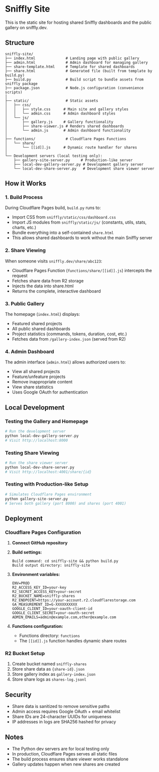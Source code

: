 # Sniffly Site

This is the static site for hosting shared Sniffly dashboards and the public gallery on sniffly.dev.

## Structure

```
sniffly-site/
├── index.html              # Landing page with public gallery
├── admin.html              # Admin dashboard for managing gallery
├── share-template.html     # Template for shared dashboards
├── share.html              # Generated file (built from template by build.py)
├── build.py                # Build script to bundle assets from sniffly package
├── package.json            # Node.js configuration (convenience scripts)
│
├── static/                 # Static assets
│   ├── css/
│   │   ├── style.css      # Main site and gallery styles
│   │   └── admin.css      # Admin dashboard styles
│   └── js/
│       ├── gallery.js     # Gallery functionality
│       ├── share-viewer.js # Renders shared dashboards
│       └── admin.js       # Admin dashboard functionality
│
├── functions/              # Cloudflare Pages Functions
│   └── share/
│       └── [[id]].js      # Dynamic route handler for shares
│
└── Development servers (local testing only):
    ├── gallery-site-server.py     # Production-like server
    ├── local-dev-gallery-server.py # Development gallery server
    └── local-dev-share-server.py   # Development share viewer server
```

## How it Works

### 1. Build Process
During Cloudflare Pages build, `build.py` runs to:
- Import CSS from `sniffly/static/css/dashboard.css`
- Import JS modules from `sniffly/static/js/` (constants, utils, stats, charts, etc.)
- Bundle everything into a self-contained `share.html`
- This allows shared dashboards to work without the main Sniffly server

### 2. Share Viewing
When someone visits `sniffly.dev/share/abc123`:
- Cloudflare Pages Function (`functions/share/[[id]].js`) intercepts the request
- Fetches share data from R2 storage
- Injects the data into share.html
- Returns the complete, interactive dashboard

### 3. Public Gallery
The homepage (`index.html`) displays:
- Featured shared projects
- All public shared dashboards
- Project statistics (commands, tokens, duration, cost, etc.)
- Fetches data from `/gallery-index.json` (served from R2)

### 4. Admin Dashboard
The admin interface (`admin.html`) allows authorized users to:
- View all shared projects
- Feature/unfeature projects
- Remove inappropriate content
- View share statistics
- Uses Google OAuth for authentication

## Local Development

### Testing the Gallery and Homepage
```bash
# Run the development server
python local-dev-gallery-server.py
# Visit http://localhost:8000
```

### Testing Share Viewing
```bash
# Run the share viewer server
python local-dev-share-server.py
# Visit http://localhost:4001/share/{id}
```

### Testing with Production-like Setup
```bash
# Simulates Cloudflare Pages environment
python gallery-site-server.py
# Serves both gallery (port 8000) and shares (port 4001)
```

## Deployment

### Cloudflare Pages Configuration

1. **Connect GitHub repository**

2. **Build settings:**
   ```
   Build command: cd sniffly-site && python build.py
   Build output directory: sniffly-site
   ```

3. **Environment variables:**
   ```
   ENV=PROD
   R2_ACCESS_KEY_ID=your-key
   R2_SECRET_ACCESS_KEY=your-secret
   R2_BUCKET_NAME=sniffly-shares
   R2_ENDPOINT=https://your-account.r2.cloudflarestorage.com
   GA_MEASUREMENT_ID=G-XXXXXXXXXX
   GOOGLE_CLIENT_ID=your-oauth-client-id
   GOOGLE_CLIENT_SECRET=your-oauth-secret
   ADMIN_EMAILS=admin@example.com,other@example.com
   ```

4. **Functions configuration:**
   - Functions directory: `functions`
   - The `[[id]].js` function handles dynamic share routes

### R2 Bucket Setup

1. Create bucket named `sniffly-shares`
2. Store share data as `{share-id}.json`
3. Store gallery index as `gallery-index.json`
4. Store share logs as `shares-log.jsonl`

## Security

- Share data is sanitized to remove sensitive paths
- Admin access requires Google OAuth + email whitelist
- Share IDs are 24-character UUIDs for uniqueness
- IP addresses in logs are SHA256 hashed for privacy

## Notes

- The Python dev servers are for local testing only
- In production, Cloudflare Pages serves all static files
- The build process ensures share viewer works standalone
- Gallery updates happen when new shares are created